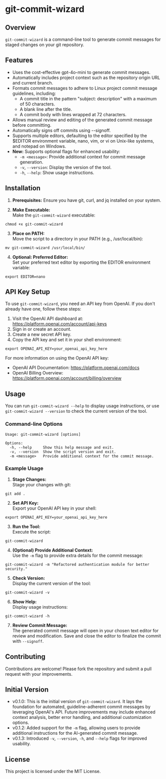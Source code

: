 # git-commit-wizard

## Overview
`git-commit-wizard` is a command-line tool to generate commit messages for staged changes on your git repository. 

## Features
- Uses the cost-effective gpt-4o-mini to generate commit messages.
- Automatically includes project context such as the repository origin URL and current branch.
- Formats commit messages to adhere to Linux project commit message guidelines, including:
  - A commit title in the pattern "subject: description" with a maximum of 50 characters.
  - A blank line after the title.
  - A commit body with lines wrapped at 72 characters.
- Allows manual review and editing of the generated commit message before committing.
- Automatically signs off commits using --signoff.
- Supports multiple editors, defaulting to the editor specified by the $EDITOR environment variable, nano, vim, or vi on Unix-like systems, and notepad on Windows.
- **New:** Supports optional flags for enhanced usability:
  - `-m <message>`: Provide additional context for commit message generation.
  - `-v`, `--version`: Display the version of the tool.
  - `-h`, `--help`: Show usage instructions.

## Installation

1. **Prerequisites:** 
   Ensure you have git, curl, and jq installed on your system.

2. **Make Executable:**  
   Make the `git-commit-wizard` executable:

```
chmod +x git-commit-wizard
```

3. **Place on PATH:**  
   Move the script to a directory in your PATH (e.g., /usr/local/bin):

```
mv git-commit-wizard /usr/local/bin/
```

4. **Optional: Preferred Editor:**  
  Set your preferred text editor by exporting the EDITOR environment variable:

```
export EDITOR=nano
```
## API Key Setup

To use `git-commit-wizard`, you need an API key from OpenAI. If you don't already have one, follow these steps:
1. Visit the OpenAI API dashboard at:  
   https://platform.openai.com/account/api-keys
2. Sign in or create an account.
3. Create a new secret API key.
4. Copy the API key and set it in your shell environment:

```
export OPENAI_API_KEY=your_openai_api_key_here
```

For more information on using the OpenAI API key:

- OpenAI API Documentation: https://platform.openai.com/docs
- OpenAI Billing Overview: https://platform.openai.com/account/billing/overview

## Usage

You can run `git-commit-wizard --help` to display usage instructions, or
use `git-commit-wizard --version` to check the current version of the tool.

### Command-line Options
```
Usage: git-commit-wizard [options]

Options:
  -h, --help     Show this help message and exit.
  -v, --version  Show the script version and exit.
  -m <message>   Provide additional context for the commit message.
```

### Example Usage

1. **Stage Changes:**  
   Stage your changes with git:

```
git add .
```

2. **Set API Key:**  
   Export your OpenAI API key in your shell:

```
export OPENAI_API_KEY=your_openai_api_key_here
```

3. **Run the Tool:**  
   Execute the script:

```
git-commit-wizard
```

4. **(Optional) Provide Additional Context:**  
   Use the `-m` flag to provide extra details for the commit message:

```
git-commit-wizard -m "Refactored authentication module for better security."
```

5. **Check Version:**  
   Display the current version of the tool:

```
git-commit-wizard -v
```

6. **Show Help:**  
   Display usage instructions:

```
git-commit-wizard -h
```

7. **Review Commit Message:**  
   The generated commit message will open in your chosen text editor for review and modification. Save and close the editor to finalize the commit with `--signoff`.

## Contributing

Contributions are welcome! Please fork the repository and submit a pull request with your improvements.

## Initial Version

- v0.1.0: This is the initial version of `git-commit-wizard`. It lays the foundation for automated, guideline-adherent commit messages by leveraging OpenAI's API. Future improvements may include enhanced context analysis, better error handling, and additional customization options.
- v0.1.2: Added support for the `-m` flag, allowing users to provide additional instructions for the AI-generated commit message.
- v0.1.3: Introduced `-v`, `--version`, `-h`, and `--help` flags for improved usability.

## License

This project is licensed under the MIT License.